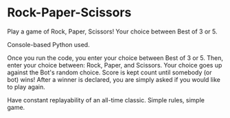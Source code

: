 # Rock-Paper-Scissors

Play a game of Rock, Paper, Scissors! Your choice between Best of 3 or 5.

Console-based Python used.

Once you run the code, you enter your choice between Best of 3 or 5.
Then, enter your choice between: Rock, Paper, and Scissors.
Your choice goes up against the Bot's random choice.
Score is kept count until somebody (or bot) wins!
After a winner is declared, you are simply asked if you would like to play again.

Have constant replayability of an all-time classic. Simple rules, simple game.
